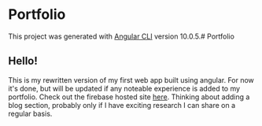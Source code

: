 # Portfolio

This project was generated with [Angular CLI](https://github.com/angular/angular-cli) version 10.0.5.# Portfolio

## Hello!

This is my rewritten version of my first web app built using angular. For now it's done, but will be updated if any noteable experience is added to my portfolio. Check out the firebase hosted site [here](https://cullyn-porfolio.web.app). Thinking about adding a blog section, probably only if I have exciting research I can share on a regular basis.
